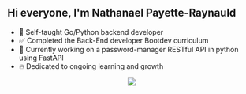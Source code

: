 ## Hi everyone, I'm Nathanael Payette-Raynauld

 - :school: Self-taught Go/Python backend developer
 - :white_check_mark: Completed the Back-End developer Bootdev curriculum
 - :key: Currently working on a password-manager RESTful API in python using FastAPI
 - :fire: Dedicated to ongoing learning and growth

<p align="center">
  <img src="https://api.boot.dev/v1/users/public/bc326d1e-c76f-4179-8c4e-adcbdd75af2f/thumbnail" >
</p>

<!--
**npayetteraynauld/npayetteraynauld** is a ✨ _special_ ✨ repository because its `README.md` (this file) appears on your GitHub profile.

Here are some ideas to get you started:

- 🔭 I’m currently working on ...
- 🌱 I’m currently learning ...
- 👯 I’m looking to collaborate on ...
- 🤔 I’m looking for help with ...
- 💬 Ask me about ...
- 📫 How to reach me: ...
- 😄 Pronouns: ...
- ⚡ Fun fact: ...
-->
